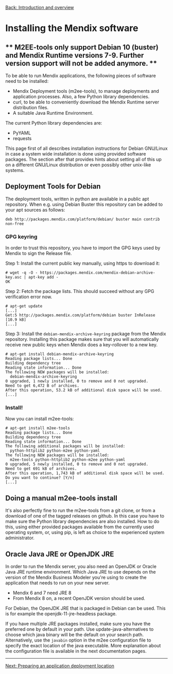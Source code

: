 [Back: Introduction and overview](introduction.md)

# Installing the Mendix software

## ** M2EE-tools only support Debian 10 (buster) and Mendix Runtime versions 7-9. Further version support will not be added anymore. **

To be able to run Mendix applications, the following pieces of software need to
be installed:

 * Mendix Deployment tools (m2ee-tools), to manage deployments and application
   processes. Also, a few Python library dependencies.
 * curl, to be able to conveniently download the Mendix Runtime server
   distribution files.
 * A suitable Java Runtime Environment.

The current Python library dependencies are:
 * PyYAML
 * requests

This page first of all describes installation instructions for Debian GNU/Linux
in case a system wide installation is done using provided software packages.
The section after that provides hints about setting all of this up on a
different GNU/Linux distribution or even possibly other unix-like systems.

## Deployment Tools for Debian

The deployment tools, written in python are available in a public apt repository. When e.g. using Debian Buster this repository can be added to your apt sources as follows:

    deb http://packages.mendix.com/platform/debian/ buster main contrib non-free

### GPG keyring

In order to trust this repository, you have to import the GPG keys used by Mendix to sign the Release file.

Step 1: Install the current public key manually, using https to download it:

    # wget -q -O - https://packages.mendix.com/mendix-debian-archive-key.asc | apt-key add -
    OK

Step 2: Fetch the package lists. This should succeed without any GPG verification error now.

    # apt-get update
    [...]
    Get:5 http://packages.mendix.com/platform/debian buster InRelease [10.9 kB]
    [...]

Step 3: Install the `debian-mendix-archive-keyring` package from the Mendix repository. Installing this package makes sure that you will automatically receive new public keys when Mendix does a key-rollover to a new key.

    # apt-get install debian-mendix-archive-keyring
    Reading package lists... Done
    Building dependency tree
    Reading state information... Done
    The following NEW packages will be installed:
      debian-mendix-archive-keyring
    0 upgraded, 1 newly installed, 0 to remove and 0 not upgraded.
    Need to get 6,472 B of archives.
    After this operation, 53.2 kB of additional disk space will be used.
    [...]

### Install!

Now you can install m2ee-tools:

    # apt-get install m2ee-tools
    Reading package lists... Done
    Building dependency tree
    Reading state information... Done
    The following additional packages will be installed:
      python-httplib2 python-m2ee python-yaml
    The following NEW packages will be installed:
      m2ee-tools python-httplib2 python-m2ee python-yaml
    0 upgraded, 5 newly installed, 0 to remove and 0 not upgraded.
    Need to get 691 kB of archives.
    After this operation, 1,743 kB of additional disk space will be used.
    Do you want to continue? [Y/n]
    [...]

## Doing a manual m2ee-tools install

It's also perfectly fine to run the m2ee-tools from a git clone, or from a
download of one of the tagged releases on github. In this case you have to make
sure the Python library dependencies are also installed. How to do this, using
either provided packages available from the currently used operating system,
or, using pip, is left as choice to the experienced system administrator.

## Oracle Java JRE or OpenJDK JRE

In order to run the Mendix server, you also need an OpenJDK or Oracle Java JRE
runtime environment. Which Java JRE to use depends on the version of the Mendix
Business Modeler you're using to create the application that needs to run on
your new server.

 * Mendix 6 and 7 need JRE 8
 * From Mendix 8 on, a recent OpenJDK version should be used.

For Debian, the OpenJDK JRE that is packaged in Debian can be used. This is for
example the openjdk-11-jre-headless package.

If you have multiple JRE packages installed, make sure you have the preferred
one by default in your path. Use update-java-alternatives to choose which java
binary will be the default on your search path. Alternatively, use the
`javabin` option in the m2ee configuration file to specify the exact location
of the java executable. More explanation about the configuration file is
available in the next documentation pages.

- - -

[Next: Preparing an application deployment location](install-2.md)
